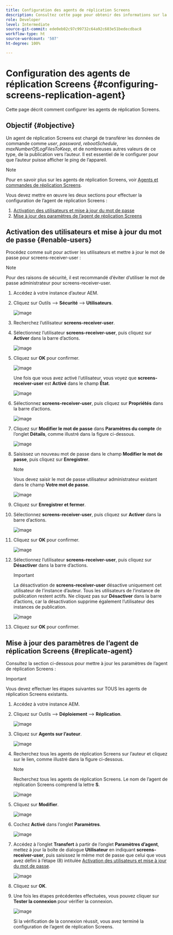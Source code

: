 ```yaml
---
title: Configuration des agents de réplication Screens
description: Consultez cette page pour obtenir des informations sur la configuration des agents de réplication Screens.
role: Developer
level: Intermediate
source-git-commit: ede0eb02c97c99732c64a92c603e51bedecdbac8
workflow-type: ht
source-wordcount: '507'
ht-degree: 100%

---
```



# Configuration des agents de réplication Screens {#configuring-screens-replication-agent}

Cette page décrit comment configurer les agents de réplication Screens.

## Objectif {#objective}

Un agent de réplication Screens est chargé de transférer les données de commande comme *user*, *password*, *rebootSchedule*, *maxNumberOfLogFilesToKeep*, et de nombreuses autres valeurs de ce type, de la publication vers l’auteur. Il est essentiel de le configurer pour que l’auteur puisse afficher le ping de l’appareil.

>[!NOTE]
>Pour en savoir plus sur les agents de réplication Screens, voir [Agents et commandes de réplication Screens](https://experienceleague.adobe.com/docs/experience-manager-screens/user-guide/administering/author-publish/author-publish-architecture-overview.html?lang=fr#screens-replication-agents-and-commands).

Vous devez mettre en œuvre les deux sections pour effectuer la configuration de l’agent de réplication Screens :

1. [Activation des utilisateurs et mise à jour du mot de passe](#enable-users)
1. [Mise à jour des paramètres de l’agent de réplication Screens](#replicate-agent)

## Activation des utilisateurs et mise à jour du mot de passe {#enable-users}

Procédez comme suit pour activer les utilisateurs et mettre à jour le mot de passe pour screens-receiver-user :

>[!NOTE]
>Pour des raisons de sécurité, il est recommandé d’éviter d’utiliser le mot de passe administrateur pour screens-receiver-user.

1. Accédez à votre instance d’auteur AEM.

1. Cliquez sur Outils --> **Sécurité** --> **Utilisateurs**.

   ![image](/help/user-guide/assets/screens-replication/screens-replication1.png)

1. Recherchez l’utilisateur **screens-receiver-user**.

1. Sélectionnez l’utilisateur **screens-receiver-user**, puis cliquez sur **Activer** dans la barre d’actions.

   ![image](/help/user-guide/assets/screens-replication/screens-replication2.png)

1. Cliquez sur **OK** pour confirmer.

   ![image](/help/user-guide/assets/screens-replication/screens-replication3.png)

   Une fois que vous avez activé l’utilisateur, vous voyez que **screens-receiver-user** est **Activé** dans le champ **État**.

   ![image](/help/user-guide/assets/screens-replication/screens-replication4.png)

1. Sélectionnez **screens-receiver-user**, puis cliquez sur **Propriétés** dans la barre d’actions.

   ![image](/help/user-guide/assets/screens-replication/screens-replication5.png)

1. Cliquez sur **Modifier le mot de passe** dans **Paramètres du compte** de l’onglet **Détails**, comme illustré dans la figure ci-dessous.

   ![image](/help/user-guide/assets/screens-replication/screens-replication6.png)

1. Saisissez un nouveau mot de passe dans le champ **Modifier le mot de passe**, puis cliquez sur **Enregistrer**.

   >[!NOTE]
   >Vous devez saisir le mot de passe utilisateur administrateur existant dans le champ **Votre mot de passe**.

   ![image](/help/user-guide/assets/screens-replication/screens-replication7.png)

1. Cliquez sur **Enregistrer et fermer**.

1. Sélectionnez **screens-receiver-user**, puis cliquez sur **Activer** dans la barre d’actions.

   ![image](/help/user-guide/assets/screens-replication/screens-replication8.png)

1. Cliquez sur **OK** pour confirmer.

   ![image](/help/user-guide/assets/screens-replication/screens-replication9.png)

1. Sélectionnez l’utilisateur **screens-receiver-user**, puis cliquez sur **Désactiver** dans la barre d’actions.

   >[!IMPORTANT]
   > La désactivation de **screens-receiver-user** désactive uniquement cet utilisateur de l’instance d’auteur. Tous les utilisateurs de l’instance de publication restent actifs. Ne cliquez pas sur **Désactiver** dans la barre d’actions, car la désactivation supprime également l’utilisateur des instances de publication.

   ![image](/help/user-guide/assets/screens-replication/screens-replication10.png)

1. Cliquez sur **OK** pour confirmer.

## Mise à jour des paramètres de l’agent de réplication Screens {#replicate-agent}

Consultez la section ci-dessous pour mettre à jour les paramètres de l’agent de réplication Screens :

>[!IMPORTANT]
>Vous devez effectuer les étapes suivantes sur TOUS les agents de réplication Screens existants.

1. Accédez à votre instance AEM.

1. Cliquez sur Outils --> **Déploiement** --> **Réplication**.

   ![image](/help/user-guide/assets/screens-replication/screens-replication1a.png)

1. Cliquez sur **Agents sur l’auteur**.

   ![image](/help/user-guide/assets/screens-replication/screens-replication1b.png)

1. Recherchez tous les agents de réplication Screens sur l’auteur et cliquez sur le lien, comme illustré dans la figure ci-dessous.

   >[!NOTE]
   >Recherchez tous les agents de réplication Screens. Le nom de l’agent de réplication Screens comprend la lettre **S**.

   ![image](/help/user-guide/assets/screens-replication/screens-replication1c.png)

1. Cliquez sur **Modifier**.

   ![image](/help/user-guide/assets/screens-replication/screens-replication1d.png)

1. Cochez **Activé** dans l’onglet **Paramètres**.

   ![image](/help/user-guide/assets/screens-replication/screens-replication1e.png)

1. Accédez à l’onglet **Transfert** à partir de l’onglet **Paramètres d’agent**, mettez à jour la boîte de dialogue **Utilisateur** en indiquant **screens-receiver-user**, puis saisissez le même mot de passe que celui que vous avez défini à l’étape (8) intitulée [Activation des utilisateurs et mise à jour du mot de passe](#enable-users).

   ![image](/help/user-guide/assets/screens-replication/screens-replication1-f.png)

1. Cliquez sur **OK**.

1. Une fois les étapes précédentes effectuées, vous pouvez cliquer sur **Tester la connexion** pour vérifier la connexion.

   ![image](/help/user-guide/assets/screens-replication/screens-replication1g.png)

   Si la vérification de la connexion réussit, vous avez terminé la configuration de l’agent de réplication Screens.